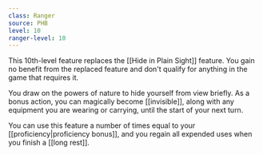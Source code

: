 ```yaml
---
class: Ranger
source: PHB
level: 10
ranger-level: 10
---
```


This 10th-level feature replaces the [[Hide in Plain Sight]] feature. You gain no benefit from the replaced feature and don't qualify for anything in the game that requires it.

You draw on the powers of nature to hide yourself from view briefly. As a bonus action, you can magically become [[invisible]], along with any equipment you are wearing or carrying, until the start of your next turn.

You can use this feature a number of times equal to your [[proficiency|proficiency bonus]], and you regain all expended uses when you finish a [[long rest]].
